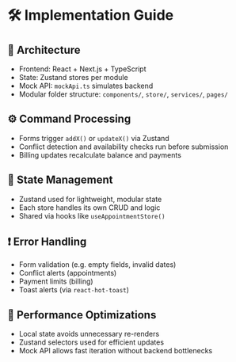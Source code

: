 # 🛠️ Implementation Guide

## 🧱 Architecture
- Frontend: React + Next.js + TypeScript
- State: Zustand stores per module
- Mock API: `mockApi.ts` simulates backend
- Modular folder structure: `components/`, `store/`, `services/`, `pages/`

## ⚙️ Command Processing
- Forms trigger `addX()` or `updateX()` via Zustand
- Conflict detection and availability checks run before submission
- Billing updates recalculate balance and payments

## 🧠 State Management
- Zustand used for lightweight, modular state
- Each store handles its own CRUD and logic
- Shared via hooks like `useAppointmentStore()`

## ❗ Error Handling
- Form validation (e.g. empty fields, invalid dates)
- Conflict alerts (appointments)
- Payment limits (billing)
- Toast alerts (via `react-hot-toast`)

## 🚀 Performance Optimizations
- Local state avoids unnecessary re-renders
- Zustand selectors used for efficient updates
- Mock API allows fast iteration without backend bottlenecks